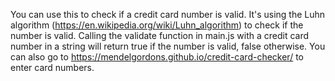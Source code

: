 You can use this to check if a credit card number is valid.
It's using the Luhn algorithm (https://en.wikipedia.org/wiki/Luhn_algorithm) to check if the number is valid.
Calling the validate function in main.js with a credit card number in a string will return true if the number is valid, false otherwise.
You can also go to https://mendelgordons.github.io/credit-card-checker/ to enter card numbers.